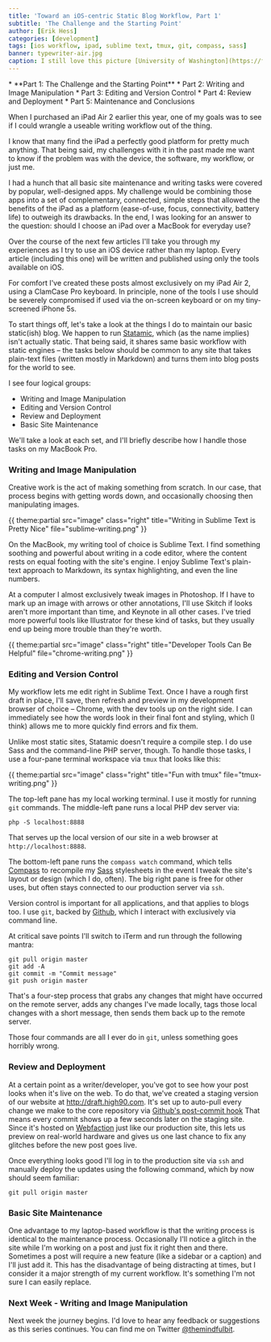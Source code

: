 ```yaml
---
title: 'Toward an iOS-centric Static Blog Workflow, Part 1'
subtitle: 'The Challenge and the Starting Point'
author: [Erik Hess]
categories: [development]
tags: [ios workflow, ipad, sublime text, tmux, git, compass, sass]
banner: typewriter-air.jpg
caption: I still love this picture [University of Washington](https://flic.kr/p/87G2B1)
---
```


<aside markdown="1">
* **Part 1: The Challenge and the Starting Point**
* Part 2: Writing and Image Manipulation
* Part 3: Editing and Version Control
* Part 4: Review and Deployment
* Part 5: Maintenance and Conclusions
</aside>

When I purchased an iPad Air 2 earlier this year, one of my goals was to see if I could wrangle a useable writing workflow out of the thing.

I know that many find the iPad a perfectly good platform for pretty much anything. That being said, my challenges with it in the past made me want to know if the problem was with the device, the software, my workflow, or just me. 

I had a hunch that all basic site maintenance and writing tasks were covered by popular, well-designed apps. My challenge would be combining those apps into a set of complementary, connected, simple steps that allowed the benefits of the iPad as a platform (ease-of-use, focus, connectivity, battery life) to outweigh its drawbacks. In the end, I was looking for an answer to the question: should I choose an iPad over a MacBook for everyday use?

Over the course of the next few articles I'll take you through my experiences as I try to use an iOS device rather than my laptop. Every article (including this one) will be written and published using only the tools available on iOS. 

For comfort I've created these posts almost exclusively on my iPad Air 2, using a ClamCase Pro keyboard. In principle, none of the tools I use should be severely compromised if used via the on-screen keyboard or on my tiny-screened iPhone 5s.

To start things off, let's take a look at the things I do to maintain our basic static(ish) blog. We happen to run [Statamic](http://statamic.com), which (as the name implies) isn't actually static. That being said, it shares same basic workflow with static engines &ndash; the tasks below should be common to any site that takes plain-text files (written mostly in Markdown) and turns them into blog posts for the world to see.

I see four logical groups:

* Writing and Image Manipulation
* Editing and Version Control
* Review and Deployment
* Basic Site Maintenance

We'll take a look at each set, and I'll briefly describe how I handle those tasks on my MacBook Pro.

### Writing and Image Manipulation

Creative work is the act of making something from scratch. In our case, that process begins with getting words down, and occasionally choosing then manipulating images.

{{ theme:partial src="image" class="right" title="Writing in Sublime Text is Pretty Nice" file="sublime-writing.png" }}

On the MacBook, my writing tool of choice is Sublime Text. I find something soothing and powerful about writing in a code editor, where the content rests on equal footing with the site's engine. I enjoy Sublime Text's plain-text approach to Markdown, its syntax highlighting, and even the line numbers. 

At a computer I almost exclusively tweak images in Photoshop. If I have to mark up an image with arrows or other annotations, I'll use Skitch if looks aren't more important than time, and Keynote in all other cases. I've tried more powerful tools like Illustrator for these kind of tasks, but they usually end up being more trouble than they're worth.

{{ theme:partial src="image" class="right" title="Developer Tools Can Be Helpful" file="chrome-writing.png" }}

### Editing and Version Control

My workflow lets me edit right in Sublime Text. Once I have a rough first draft in place, I'll save, then refresh and preview in my development browser of choice &ndash; Chrome, with the dev tools up on the right side. I can immediately see how the words look in their final font and styling, which (I think) allows me to more quickly find errors and fix them.

Unlike most static sites, Statamic doesn't require a compile step. I do use Sass and the command-line PHP server, though. To handle those tasks, I use a four-pane terminal workspace via `tmux` that looks like this:

{{ theme:partial src="image" class="right" title="Fun with tmux" file="tmux-writing.png" }}

The top-left pane has my local working terminal. I use it mostly for running `git` commands. The middle-left pane runs a local PHP dev server via:

`php -S localhost:8888`

That serves up the local version of our site in a web browser at `http://localhost:8888`. 

The bottom-left pane runs the `compass watch` command, which tells [Compass](http://compass-style.org) to recompile my [Sass](http://sass-lang.com) stylesheets in the event I tweak the site's layout or design (which I do, often). The big right pane is free for other uses, but often stays connected to our production server via `ssh`.

Version control is important for all applications, and that applies to blogs too. I use `git`, backed by [Github](http://github.com), which I interact with exclusively via command line. 

At critical save points I'll switch to iTerm and run through the following mantra:

```
git pull origin master
git add -A
git commit -m "Commit message"
git push origin master
```

That's a four-step process that grabs any changes that might have occurred on the remote server, adds any changes I've made locally, tags those local changes with a short message, then sends them back up to the remote server. 

Those four commands are all I ever do in `git`, unless something goes horribly wrong.

### Review and Deployment

At a certain point as a writer/developer, you've got to see how your post looks when it's live on the web. To do that, we've created a staging version of our website at http://draft.high90.com. It's set up to auto-pull every change we make to the core repository via [Github's post-commit hook](https://developer.github.com/webhooks/) That means every commit shows up a few seconds later on the staging site. Since it's hosted on [Webfaction](http://webfaction.com) just like our production site, this lets us preview on real-world hardware and gives us one last chance to fix any glitches before the new post goes live.

Once everything looks good I'll log in to the production site via `ssh` and manually deploy the updates using the following command, which by now should seem familiar:

```
git pull origin master
```

### Basic Site Maintenance

One advantage to my laptop-based workflow is that the writing process is identical to the maintenance process. Occasionally I'll notice a glitch in the site while I'm working on a post and just fix it right then and there. Sometimes a post will require a new feature (like a sidebar or a caption) and I'll just add it. This has the disadvantage of being distracting at times, but I consider it a major strength of my current workflow. It's something I'm not sure I can easily replace.

### Next Week - Writing and Image Manipulation

Next week the journey begins. I'd love to hear any feedback or suggestions as this series continues. You can find me on Twitter [@themindfulbit](http://twitter.com/themindfulbit).

